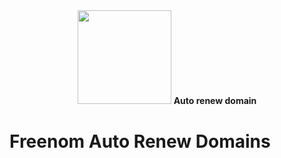 <p style="text-align: center; margin: 40px auto;">
  <img src="https://www.freenom.com/images.v2/logo.png" width="150px" /> <b>Auto renew domain</b>
</p>

# Freenom Auto Renew Domains